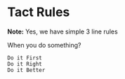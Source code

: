 # Tact Rules

**Note:** Yes, we have simple 3 line rules



When you do something?
```
Do it First
Do it Right
Do it Better
```
